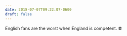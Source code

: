 ```yaml
---
date: 2018-07-07T09:22:07-0600
draft: false
---
```




English fans are the worst when England is competent. ⚽️




